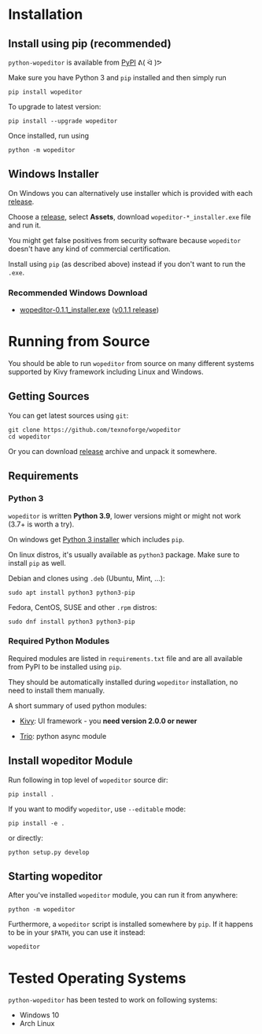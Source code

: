 # Installation

## Install using pip (recommended)

`python-wopeditor` is available from [PyPI](https://pypi.org/project/wopeditor/) ᕕ( ᐛ )ᕗ

Make sure you have Python 3 and `pip` installed and then simply run

```
pip install wopeditor
```

To upgrade to latest version:

```
pip install --upgrade wopeditor
```

Once installed, run using
```
python -m wopeditor
```

## Windows Installer

On Windows you can alternatively use installer which is provided with each
[release][releases].

Choose a [release][releases], select **Assets**, download `wopeditor-*_installer.exe` file and run it.

You might get false positives from security software because `wopeditor` doesn't have any kind of commercial certification.

Install using `pip` (as described above) instead if you don't want to run the `.exe`.

### Recommended Windows Download

* [wopeditor-0.1.1_installer.exe](https://github.com/texnoforge/python-wopeditor/releases/download/v0.1.1/wopeditor-0.1.1_installer.exe)
  ([v0.1.1 release][v0.1.1])


# Running from Source

You should be able to run `wopeditor` from source on many different systems
supported by Kivy framework including Linux and Windows.

## Getting Sources

You can get latest sources using `git`:

```
git clone https://github.com/texnoforge/wopeditor
cd wopeditor
```

Or you can download [release](https://github.com/texnoforge/wopeditor/releases)
archive and unpack it somewhere.


## Requirements

### Python 3

`wopeditor` is written **Python 3.9**, lower versions might or might not work (3.7+ is worth a try).

On windows get [Python 3 installer](https://www.python.org/downloads/) which
includes `pip`.

On linux distros, it's usually available as `python3` package. Make sure to install `pip` as well.

Debian and clones using `.deb` (Ubuntu, Mint, ...):

```
sudo apt install python3 python3-pip
```

Fedora, CentOS, SUSE and other `.rpm` distros:

```
sudo dnf install python3 python3-pip
```

### Required Python Modules

Required modules are listed in `requirements.txt` file and are all
available from PyPI to be installed using `pip`.

They should be automatically installed during `wopeditor` installation, no need
to install them manually.

A short summary of used python modules:

* [Kivy](https://kivy.org/doc/stable/gettingstarted/installation.html):
  UI framework - you **need version 2.0.0 or newer**

* [Trio](https://trio.readthedocs.io/en/stable/): python async module


## Install wopeditor Module

Run following in top level of `wopeditor` source dir:

```
pip install .
```

If you want to modify `wopeditor`, use `--editable` mode:

```
pip install -e .
```

or directly:

```
python setup.py develop
```


## Starting wopeditor

After you've installed `wopeditor` module, you can run it from anywhere:

```
python -m wopeditor
```

Furthermore, a `wopeditor` script is installed somewhere by `pip`. If it
happens to be in your `$PATH`, you can use it instead:

```
wopeditor
```


[releases]: https://github.com/texnoforge/python-wopeditor/releases
[v0.1.1]: https://github.com/texnoforge/python-wopeditor/releases/tag/v0.1.1


# Tested Operating Systems

`python-wopeditor` has been tested to work on following systems:

* Windows 10
* Arch Linux
